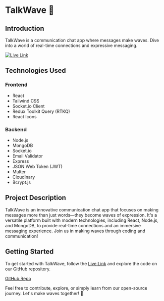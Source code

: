 # TalkWave 🌊

## Introduction
TalkWave is a communication chat app where messages make waves. Dive into a world of real-time connections and expressive messaging.

[![Live Link](https://img.icons8.com/dusk/64/000000/domain.png)](https://talkwave-lw7b.onrender.com/)

## Technologies Used

### Frontend
- React 
- Tailwind CSS 
- Socket.io Client 
- Redux Toolkit Query (RTKQ) 
- React Icons

### Backend
- Node.js
- MongoDB 
- Socket.io
- Email Validator 
- Express 
- JSON Web Token (JWT) 
- Multer
- Cloudinary
- Bcrypt.js

## Project Description
TalkWave is an innovative communication chat app that focuses on making messages more than just words—they become waves of expression. It's a versatile platform built with modern technologies, including React, Node.js, and MongoDB, to provide real-time connections and an immersive messaging experience. Join us in making waves through coding and communication!

## Getting Started
To get started with TalkWave, follow the [Live Link](https://talkwave-lw7b.onrender.com/) and explore the code on our GitHub repository.

[GitHub Repo]([https://github.com/your-username/TalkWave](https://github.com/abduleyousuf08/Chat-app))

Feel free to contribute, explore, or simply learn from our open-source journey. Let's make waves together! 🌊


